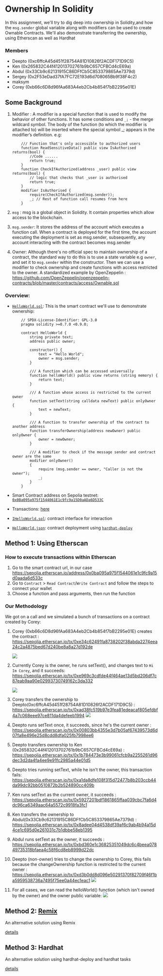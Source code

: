 # Ownership In Solidity
In this assignment, we'll try to dig deep into ownership in Solidity,and how the `msg.sender` global variable along with modifiers can be used to create Ownable Contracts. We'll also demonstrate transferring the ownership, using Etherscan as well as Hardhat
### Members

- Deepto (0xc6ffcA45d451f28754A81D10826f2ACDF171D9C5)
- Ken (0x265832C44f412013702761b9bC657CFBCd4cE69a)
- Abdul (0x33Cb9c62131915C86DFfCb5C853379865Ae7379d)
- Sergey (0x2F53eDad37fA7FC72E193d6d708065Bb9f38F4c2)
- maksym
- Corey (0xb66c6D8d96fAa683A4eb2Cb4b854f7bB2295e01E)
  
## Some Background
1. Modifier : A modifier is a special function that is used to modify the behavior of other functions. It has some conditions and `_;` - the merge wildcard symbol. The body of the function (to which the modifier is attached to) will be inserted where the special symbol _; appears in the modifier’s definition. e.g:
    ```
        /// Function that's only accessible to authorized users
        function ReadSensitiveData() public view IsAuthorised returns(bool) {
            //Code ......
            return true;
        }
        function CheckIfAuthorized(address _user) public view returns(bool) {
            // logic that checks that _user is authorised
            return true; 
        }
        modifier IsAuthorised {
            require(CheckIfAuthorized(msg.sender));
            _; // Rest of function call resumes from here
        }
    ```


2. `msg` : msg is a global object in Solidity. It contain properties which allow access to the blockchain.
3. `msg.sender`: It stores the address of the account which executes a function call. When a contract is deployed for the first time, the account executing the deployment is set as msg.sender, subsequently, any account interacting with the contract becomes msg.sender
4. Owner: Although there's no official spec to maintain ownership of a contract, the standard way to do this is to use a state variable e.g `owner`, and set it to `msg.sender` within the constructor. Then we can use a modifier to check ownership and create functions with access restricted to the owner. A standardized example by OpenZeppelin : https://github.com/OpenZeppelin/openzeppelin-contracts/blob/master/contracts/access/Ownable.sol

### Overview:
* [`HelloWorld.sol`](hardhat/contracts//HelloWorld.sol): This is the smart contract we'll use to demonstrate ownership:
    ```
        // SPDX-License-Identifier: GPL-3.0
        pragma solidity >=0.7.0 <0.9.0;
        
        contract HelloWorld {
            string private text;
            address public owner;
        
            constructor() {
                text = "Hello World";
                owner = msg.sender;
            }
    
            /// A function which can be accessed universally
            function helloWorld() public view returns (string memory) {
                return text;
            }
    
            /// A function whose access is restricted to the current owner
            function setText(string calldata newText) public onlyOwner {
                text = newText;
            }
    
            /// A function to transfer ownership of the contract to another address
            function transferOwnership(address newOwner) public onlyOwner {
                owner = newOwner;
            }
    
            /// A modifier to check if the message sender and contract owner are the same
            modifier onlyOwner() 
            {
                require (msg.sender == owner, "Caller is not the owner");
                _;
            }
        }
    ```
* Smart Contract address on Sepolia testnet: [`0x0Ba095a975f1544061E1c9fc9a15D0aADa6D533C`](https://sepolia.etherscan.io/address/0x0ba095a975f1544061e1c9fc9a15d0aada6d533c)

* Transactions: [here](docs/transactions.md)

* [`IHelloWorld.sol`](hardhat/contracts/interfaces/IHelloWorld.sol): contract interface for interaction

* [`HelloWorld.json`](hardhat/deployments/sepolia/HelloWorld.json): contract deployment using [`hardhat-deploy`](https://github.com/wighawag/hardhat-deploy)

## Method 1: Using Etherscan

### How to execute transactions within Etherscan
1. Go to the smart contract url, in our case https://sepolia.etherscan.io/address/0x0ba095a975f1544061e1c9fc9a15d0aada6d533c
2. Go to `Contract` > `Read Contract`/`Write Contract` and follow the steps to connect your wallet
3. Choose a function and pass arguments, then run the function

### Our Methodology
We got on a call and we simulated a bunch of transactions on a contract created by Corey:  
1. Corey (0xb66c6D8d96fAa683A4eb2Cb4b854f7bB2295e01E) creates the contract : https://sepolia.etherscan.io/tx/0xe34c62491fa8738202f38abda2274eea24c2a4875bed67d240be8a8a27d192de

    ![](assets/2023-07-31-01-56-51.png)
2. Currently Corey is the owner, he runs setText(), and changes text to `Hi Im Corey`, and it succeeds: https://sepolia.etherscan.io/tx/0xe969c3cdfde44f464ae13d5bd206df7c87eab9aa90e02993730749162c3da332

    ![](assets/2023-07-31-01-59-58.png)
3. Corey transfers the ownership to Deepto(0xc6ffcA45d451f28754A81D10826f2ACDF171D9C5) : https://sepolia.etherscan.io/tx/0xad38fc519b97e3fea81edeacaf805efdbf4a7c068eee97ce811da4defeeb1994
    ![](assets/2023-07-31-02-09-51.png)
4. Deepto runs setText once, it succeeds, since he's the current owner : https://sepolia.etherscan.io/tx/0x00803bb4355e3d7b05af67439573d6d07fa8e496e25d8cdd8dfa025fb7998ee6
5. Deepto transfers ownership to Ken (0x265832C44f412013702761b9bC657CFBCd4cE69a) : https://sepolia.etherscan.io/tx/0x1b784473e3b99061cfcb9a2255261d96dec3d2da4fa4ee9e91fc2985a44e01d5
6.  Deepto tries running setText, while he isn't the owner, this transaction fails: https://sepolia.etherscan.io/tx/0xa1da8dfe108f315d72477b8b203ccb44da99dc92bb0510872b2b524890cc409b
7. Ken runs setText as the current owner,  it succeeds : https://sepolia.etherscan.io/tx/0x5927201bdf1861865ffaa039cbc7fa6d4dc96ca6349aac64a5572c9918fa3fc1
8. Ken transfers the ownership to Abdul(0x33Cb9c62131915C86DFfCb5C853379865Ae7379d) : https://sepolia.etherscan.io/tx/0x8adee04d4538df39af6c9ab4b94a15d4ce1c695d0e261031c7b1dbbe58eb1395
9. Abdul runs setText as the owner, it succeeds : https://sepolia.etherscan.io/tx/0xbd360e1c36825351049dc6c4beea07849735318bfaea4c58f6cd8eb8999d22dc
10. Deepto (non-owner) tries to change the ownership to Corey, this fails because the changeOwnership function is restricted to the current owner : https://sepolia.etherscan.io/tx/0xd3b0dd8d096e50291370f82709f46f1ba5959538736a7495f75ee0a44ec1eac1
    ![](assets/2023-07-31-02-40-49.png)
11. For all cases, we can read the helloWorld() function (which isn't owned by the owner) and the owner public variable:
    ![](assets/2023-07-31-02-48-13.png)

## Method 2: [Remix](https://remix.ethereum.org)
An alternative solution using Remix

[details](docs/remix.md)

## Method 3: Hardhat

An alternative solution using hardhat-deploy and hardhat tasks

[details](docs/hh.md)


